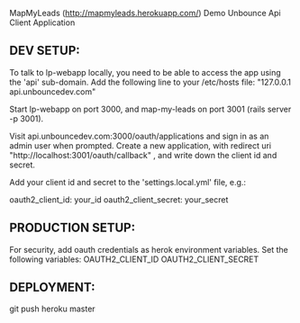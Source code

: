 MapMyLeads (http://mapmyleads.herokuapp.com/)
Demo Unbounce Api Client Application


DEV SETUP:
---------------
To talk to lp-webapp locally, you need to be able to access the app using the 'api' sub-domain. Add the following line to your /etc/hosts file: "127.0.0.1 api.unbouncedev.com"

Start lp-webapp on port 3000, and map-my-leads on port 3001 (rails server -p 3001).

Visit api.unbouncedev.com:3000/oauth/applications and sign in as an admin user when prompted.
Create a new application, with redirect uri "http://localhost:3001/oauth/callback" , and write down the client id and secret.

Add your client id and secret to the 'settings.local.yml' file, e.g.:

oauth2_client_id: your_id
oauth2_client_secret: your_secret


PRODUCTION SETUP:
--------------------
For security, add oauth credentials as herok environment variables. Set the following variables:
OAUTH2_CLIENT_ID
OAUTH2_CLIENT_SECRET


DEPLOYMENT:
--------------------------
git push heroku master
